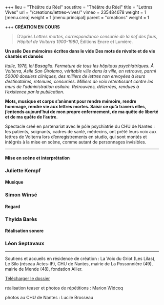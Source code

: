 +++
lieu = "Théâtre du Réel"
soustitre = "Théâtre du Réel"
title = "Lettres Vives"
url = "/creations/lettres-vives/"
vimeo = 235484078
weight = 1
[menu.crea]
weight = 1
[menu.principal]
parent = "creations"
weight = 1

+++
</b>**CRÉATION EN COURS**</b>

<blockquote>
<p>D’après <em>Lettres mortes, correspondance censurée de la nef des fous, Hôpital de Volterra 1900-1980</em>, Éditions Encre et Lumière.</p>
</blockquote>

**Un asile**
**Des mémoires**
**écrites dans le vide**
**Des mots de révolte et de vie**
**chantés et dansés**

*Italie, 1978, loi Basaglia. Fermeture de tous les hôpitaux psychiatriques. À Volterra, Asile San Girolamo, véritable ville
dans la ville, on retrouve, parmi 50000 dossiers cliniques, des milliers de lettres non envoyées à leurs destinataires, retenues, censurées. Milliers de voix retentissant contre les murs de l’administration asilaire. Retrouvées, déterrées, rendues à l’existence par la publication.*

**Mots, musique et corps s’animent pour rendre mémoire, rendre hommage, rendre vie aux lettres mortes. Saisir ce qu’à travers elles, j’entends aujourd’hui de mon propre enfermement, de ma quête de liberté et de ma quête de l’autre.**

Spectacle créé en partenariat avec le pôle psychiatrie du CHU de Nantes : les patients, soignants, cadres de santé, médecins, ont prêté leurs voix aux lettres de Volterra lors d’enregistrements en studio, qui sont montés et intégrés à la mise en scène, comme autant de personnages invisibles.

<hr>

#### Mise en scène et interprétation

### Juliette Kempf

#### Musique

### Simon Winsé

#### Regard

### Thylda Barès

#### Réalisation sonore

### Léon Septavaux

<hr>

Soutiens et accueils en résidence de création : La Voix du Griot (Les Lilas), Le Silo (réseau Actes-IF), CHU de Nantes, mairie de La Possonnière (49), mairie de Mende (48), fondation Allier.

[Télécharger le dossier](http://www.ledesertenville.com/dl/LDEV_LettresVives.pdf)

réalisation teaser et photos de répétitions :
Marion Widcoq

photos au CHU de Nantes :
Lucile Brosseau